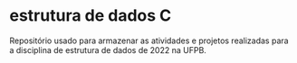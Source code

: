 # estrutura de dados C
 Repositório usado para armazenar as atividades e projetos realizadas para a disciplina de estrutura de dados de 2022 na UFPB.
